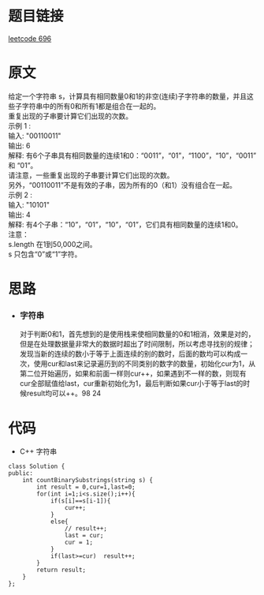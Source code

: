 # 题目链接
[leetcode 696](https://leetcode-cn.com/problems/count-binary-substrings/)

# 原文
给定一个字符串 s，计算具有相同数量0和1的非空(连续)子字符串的数量，并且这些子字符串中的所有0和所有1都是组合在一起的。  
重复出现的子串要计算它们出现的次数。  
示例 1 :  
输入: "00110011"  
输出: 6  
解释: 有6个子串具有相同数量的连续1和0：“0011”，“01”，“1100”，“10”，“0011” 和 “01”。  
请注意，一些重复出现的子串要计算它们出现的次数。  
另外，“00110011”不是有效的子串，因为所有的0（和1）没有组合在一起。  
示例 2 :  
输入: "10101"  
输出: 4  
解释: 有4个子串：“10”，“01”，“10”，“01”，它们具有相同数量的连续1和0。  
注意：  
s.length 在1到50,000之间。  
s 只包含“0”或“1”字符。

# 思路
- ### **字符串**
  对于判断0和1，首先想到的是使用栈来使相同数量的0和1相消，效果是对的，但是在处理数据量非常大的数据时超出了时间限制，所以考虑寻找别的规律；发现当新的连续的数小于等于上面连续的别的数时，后面的数均可以构成一次，使用cur和last来记录遍历到的不同类别的数字的数量，初始化cur为1，从第二位开始遍历，如果和前面一样则cur++，如果遇到不一样的数，则现有cur全部赋值给last，cur重新初始化为1，最后判断如果cur小于等于last的时候result均可以++。98 24

# 代码
- C++ 字符串
```
class Solution {
public:
    int countBinarySubstrings(string s) {
        int result = 0,cur=1,last=0;
        for(int i=1;i<s.size();i++){
            if(s[i]==s[i-1]){
                cur++;
            }
            else{
                // result++;
                last = cur;
                cur = 1;
            }
            if(last>=cur)  result++;
        }
        return result;
    }
};
```
